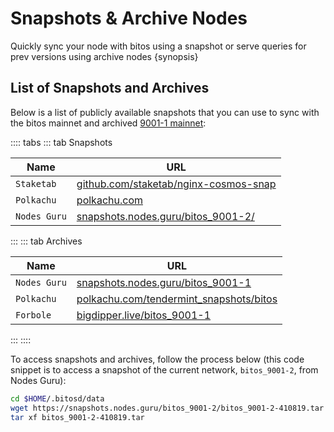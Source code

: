 <!--
order: 6
-->

# Snapshots & Archive Nodes

Quickly sync your node with bitos using a snapshot or serve queries for prev versions using archive nodes {synopsis}

## List of Snapshots and Archives

Below is a list of publicly available snapshots that you can use to sync with the bitos mainnet and
archived [9001-1 mainnet](https://github.com/tharsis/mainnet/tree/main/bitos_9001-1):

<!-- markdown-link-check-disable -->
:::: tabs
::: tab Snapshots

| Name        | URL                                                                     |
| -------------|------------------------------------------------------------------------ |
| `Staketab`   | [github.com/staketab/nginx-cosmos-snap](https://github.com/staketab/nginx-cosmos-snap/blob/main/docs/bitos.md) |
| `Polkachu`   | [polkachu.com](https://www.polkachu.com/tendermint_snapshots/bitos)                   |
| `Nodes Guru` | [snapshots.nodes.guru/bitos_9001-2/](snapshots.nodes.guru/bitos_9001-2/)                   |
:::
::: tab Archives
<!-- markdown-link-check-disable -->

| Name           | URL                                                                             |
| ---------------|---------------------------------------------------------------------------------|
| `Nodes Guru`   | [snapshots.nodes.guru/bitos_9001-1](https://snapshots.nodes.guru/bitos_9001-1/)                                    |
| `Polkachu`     | [polkachu.com/tendermint_snapshots/bitos](https://www.polkachu.com/tendermint_snapshots/bitos)                           |
| `Forbole`      | [bigdipper.live/bitos_9001-1](https://s3.bigdipper.live.eu-central-1.linodeobjects.com/bitos_9001-1.tar.lz4) |
:::
::::

To access snapshots and archives, follow the process below (this code snippet is to access a snapshot of the current network, `bitos_9001-2`, from Nodes Guru):

```bash
cd $HOME/.bitosd/data
wget https://snapshots.nodes.guru/bitos_9001-2/bitos_9001-2-410819.tar
tar xf bitos_9001-2-410819.tar
```
